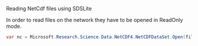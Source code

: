 Reading NetCdf files using SDSLite

In order to read files on the network they have to be opened in ReadOnly mode.

```C#
var nc = Microsoft.Research.Science.Data.NetCDF4.NetCDFDataSet.Open(filename, ResourceOpenMode.ReadOnly);
```
